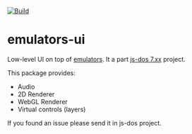 [![Build](https://github.com/js-dos/emulators-ui/actions/workflows/npm-build.yml/badge.svg)](https://github.com/js-dos/emulators-ui/actions/workflows/npm-build.yml)

# emulators-ui

Low-level UI on top of [emulators](https://github.com/js-dos/emulators). It a part [js-dos 7.xx](https://js-dos.com/v7/build/) project.

This package provides:
* Audio
* 2D Renderer
* WebGL Renderer
* Virtual controls (layers)

If you found an issue please send it in js-dos project.
